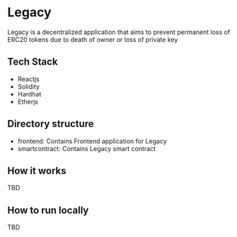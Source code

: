 # Legacy

Legacy is a decentralized application that aims to prevent permanent loss of ERC20 tokens due to death of owner or loss of private key


## Tech Stack

- Reactjs
- Solidity
- Hardhat
- Etherjs


## Directory structure

- frontend: Contains Frontend application for Legacy
- smartcontract: Contains Legacy smart contract

## How it works
TBD

## How to run locally

TBD
